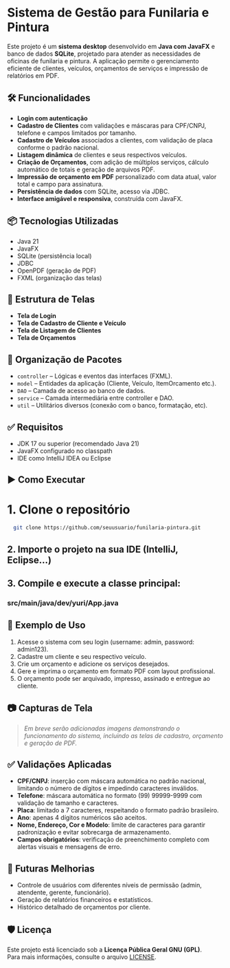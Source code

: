 # Sistema de Gestão para Funilaria e Pintura

Este projeto é um **sistema desktop** desenvolvido em **Java com JavaFX** e banco de dados **SQLite**, projetado para atender as necessidades de oficinas de funilaria e pintura. A aplicação permite o gerenciamento eficiente de clientes, veículos, orçamentos de serviços e impressão de relatórios em PDF.

## 🛠️ Funcionalidades

- **Login com autenticação**
- **Cadastro de Clientes** com validações e máscaras para CPF/CNPJ, telefone e campos limitados por tamanho.
- **Cadastro de Veículos** associados a clientes, com validação de placa conforme o padrão nacional.
- **Listagem dinâmica** de clientes e seus respectivos veículos.
- **Criação de Orçamentos**, com adição de múltiplos serviços, cálculo automático de totais e geração de arquivos PDF.
- **Impressão de orçamento em PDF** personalizado com data atual, valor total e campo para assinatura.
- **Persistência de dados** com SQLite, acesso via JDBC.
- **Interface amigável e responsiva**, construída com JavaFX.

## 📦 Tecnologias Utilizadas

- Java 21
- JavaFX
- SQLite (persistência local)
- JDBC
- OpenPDF (geração de PDF)
- FXML (organização das telas)

## 🎨 Estrutura de Telas

- **Tela de Login**
- **Tela de Cadastro de Cliente e Veículo**
- **Tela de Listagem de Clientes**
- **Tela de Orçamentos**

## 📁 Organização de Pacotes

- `controller` – Lógicas e eventos das interfaces (FXML).
- `model` – Entidades da aplicação (Cliente, Veículo, ItemOrcamento etc.).
- `DAO` – Camada de acesso ao banco de dados.
- `service` – Camada intermediária entre controller e DAO.
- `util` – Utilitários diversos (conexão com o banco, formatação, etc).

## ✅ Requisitos

- JDK 17 ou superior (recomendado Java 21)
- JavaFX configurado no classpath
- IDE como IntelliJ IDEA ou Eclipse

## ▶️ Como Executar


# 1. Clone o repositório
```bash 
  git clone https://github.com/seuusuario/funilaria-pintura.git
```
## 2. Importe o projeto na sua IDE (IntelliJ, Eclipse...)

## 3. Compile e execute a classe principal:
###    src/main/java/dev/yuri/App.java

## 📄 Exemplo de Uso

1. Acesse o sistema com seu login (username: admin, password: admin123).
2. Cadastre um cliente e seu respectivo veículo.
3. Crie um orçamento e adicione os serviços desejados.
4. Gere e imprima o orçamento em formato PDF com layout profissional.
5. O orçamento pode ser arquivado, impresso, assinado e entregue ao cliente.

## 📷 Capturas de Tela

> *Em breve serão adicionadas imagens demonstrando o funcionamento do sistema, incluindo as telas de cadastro, orçamento e geração de PDF.*

## ✅ Validações Aplicadas

- **CPF/CNPJ**: inserção com máscara automática no padrão nacional, limitando o número de dígitos e impedindo caracteres inválidos.
- **Telefone**: máscara automática no formato (99) 99999-9999 com validação de tamanho e caracteres.
- **Placa**: limitado a 7 caracteres, respeitando o formato padrão brasileiro.
- **Ano**: apenas 4 dígitos numéricos são aceitos.
- **Nome, Endereço, Cor e Modelo**: limite de caracteres para garantir padronização e evitar sobrecarga de armazenamento.
- **Campos obrigatórios**: verificação de preenchimento completo com alertas visuais e mensagens de erro.

## 🔮 Futuras Melhorias

- Controle de usuários com diferentes níveis de permissão (admin, atendente, gerente, funcionário).
- Geração de relatórios financeiros e estatísticos.
- Histórico detalhado de orçamentos por cliente.

## 🛡️ Licença

Este projeto está licenciado sob a **Licença Pública Geral GNU (GPL)**.  
Para mais informações, consulte o arquivo [LICENSE](LICENSE).
